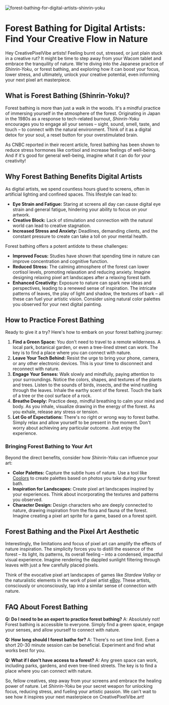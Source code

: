 ![forest-bathing-for-digital-artists-shinrin-yoku](https://images.pexels.com/photos/19935567/pexels-photo-19935567.jpeg?auto=compress&cs=tinysrgb&fit=crop&h=627&w=1200)

# Forest Bathing for Digital Artists: Find Your Creative Flow in Nature

Hey CreativePixelVibe artists! Feeling burnt out, stressed, or just plain stuck in a creative rut? It might be time to step away from your Wacom tablet and embrace the tranquility of nature. We're diving into the Japanese practice of *Shinrin-Yoku*, or forest bathing, and exploring how it can boost your focus, lower stress, and ultimately, unlock your creative potential, even informing your next pixel art masterpiece.

## What is Forest Bathing (Shinrin-Yoku)?

Forest bathing is more than just a walk in the woods. It's a mindful practice of immersing yourself in the atmosphere of the forest. Originating in Japan in the 1980s as a response to tech-related burnout, *Shinrin-Yoku* encourages you to engage all your senses – sight, sound, smell, taste, and touch – to connect with the natural environment. Think of it as a digital detox for your soul, a reset button for your overstimulated brain.

As CNBC reported in their recent article, forest bathing has been shown to reduce stress hormones like cortisol and increase feelings of well-being. And if it's good for general well-being, imagine what it can do for your creativity!

## Why Forest Bathing Benefits Digital Artists

As digital artists, we spend countless hours glued to screens, often in artificial lighting and confined spaces. This lifestyle can lead to:

*   **Eye Strain and Fatigue:** Staring at screens all day can cause digital eye strain and general fatigue, hindering your ability to focus on your artwork.
*   **Creative Block:** Lack of stimulation and connection with the natural world can lead to creative stagnation.
*   **Increased Stress and Anxiety:** Deadlines, demanding clients, and the constant pressure to create can take a toll on your mental health.

Forest bathing offers a potent antidote to these challenges:

*   **Improved Focus:** Studies have shown that spending time in nature can improve concentration and cognitive function.
*   **Reduced Stress:** The calming atmosphere of the forest can lower cortisol levels, promoting relaxation and reducing anxiety. Imagine designing relaxing pixel art landscapes after a relaxing forest bath.
*   **Enhanced Creativity:** Exposure to nature can spark new ideas and perspectives, leading to a renewed sense of inspiration. The intricate patterns of leaves, the play of light and shadow, the textures of bark – all these can fuel your artistic vision. Consider using natural color palettes you observed for your next digital painting.

## How to Practice Forest Bathing

Ready to give it a try? Here's how to embark on your forest bathing journey:

1.  **Find a Green Space:** You don't need to travel to a remote wilderness. A local park, botanical garden, or even a tree-lined street can work. The key is to find a place where you can connect with nature.
2.  **Leave Your Tech Behind:** Resist the urge to bring your phone, camera, or any other electronic devices. This is your time to disconnect and reconnect with nature.
3.  **Engage Your Senses:** Walk slowly and mindfully, paying attention to your surroundings. Notice the colors, shapes, and textures of the plants and trees. Listen to the sounds of birds, insects, and the wind rustling through the leaves. Inhale the earthy scent of the forest. Touch the bark of a tree or the cool surface of a rock.
4.  **Breathe Deeply:** Practice deep, mindful breathing to calm your mind and body. As you inhale, visualize drawing in the energy of the forest. As you exhale, release any stress or tension.
5.  **Let Go of Expectations:** There's no right or wrong way to forest bathe. Simply relax and allow yourself to be present in the moment. Don't worry about achieving any particular outcome. Just enjoy the experience.

### Bringing Forest Bathing to Your Art

Beyond the direct benefits, consider how *Shinrin-Yoku* can influence your art:

*   **Color Palettes:** Capture the subtle hues of nature. Use a tool like [Coolors](https://coolors.co/) to create palettes based on photos you take during your forest bath.
*   **Inspiration for Landscapes:** Create pixel art landscapes inspired by your experiences. Think about incorporating the textures and patterns you observed.
*   **Character Design:** Design characters who are deeply connected to nature, drawing inspiration from the flora and fauna of the forest. Imagine creating a pixel art sprite for a game, based on a forest spirit.

## Forest Bathing and the Pixel Art Aesthetic

Interestingly, the limitations and focus of pixel art can amplify the effects of nature inspiration. The simplicity forces you to distill the essence of the forest – its light, its patterns, its overall feeling – into a condensed, impactful visual experience. Imagine rendering the dappled sunlight filtering through leaves with just a few carefully placed pixels.

Think of the evocative pixel art landscapes of games like *Stardew Valley* or the naturalistic elements in the work of pixel artist [eBoy](https://www.eboy.com/). These artists, consciously or unconsciously, tap into a similar sense of connection with nature.

## FAQ About Forest Bathing

**Q: Do I need to be an expert to practice forest bathing?**
A: Absolutely not! Forest bathing is accessible to everyone. Simply find a green space, engage your senses, and allow yourself to connect with nature.

**Q: How long should I forest bathe for?**
A: There's no set time limit. Even a short 20-30 minute session can be beneficial. Experiment and find what works best for you.

**Q: What if I don't have access to a forest?**
A: Any green space can work, including parks, gardens, and even tree-lined streets. The key is to find a place where you can connect with nature.

So, fellow creatives, step away from your screens and embrace the healing power of nature. Let *Shinrin-Yoku* be your secret weapon for unlocking focus, reducing stress, and fueling your artistic passion. We can't wait to see how it inspires your next masterpiece on CreativePixelVibe.art!

